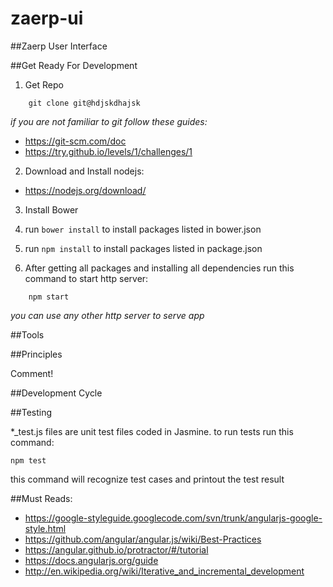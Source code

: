 # zaerp-ui
##Zaerp User Interface



##Get Ready For Development
1. Get Repo
```
    git clone git@hdjskdhajsk
```
*if you are not familiar to git follow these guides:* 
- https://git-scm.com/doc
- https://try.github.io/levels/1/challenges/1

2. Download and Install nodejs:
* https://nodejs.org/download/

3. Install Bower

4. run `bower install` to install packages listed in bower.json 

5. run `npm install` to install packages listed in package.json

6. After getting all packages and installing all dependencies run this command to start http server:
```
    npm start
```
*you can use any other http server to serve app*




##Tools

##Principles

Comment!



##Development Cycle


##Testing

*_test.js files are unit test files coded in Jasmine. to run tests run this command:

    npm test

this command will recognize test cases and printout the test result

##Must Reads:
- https://google-styleguide.googlecode.com/svn/trunk/angularjs-google-style.html
- https://github.com/angular/angular.js/wiki/Best-Practices
- https://angular.github.io/protractor/#/tutorial
- https://docs.angularjs.org/guide
- http://en.wikipedia.org/wiki/Iterative_and_incremental_development